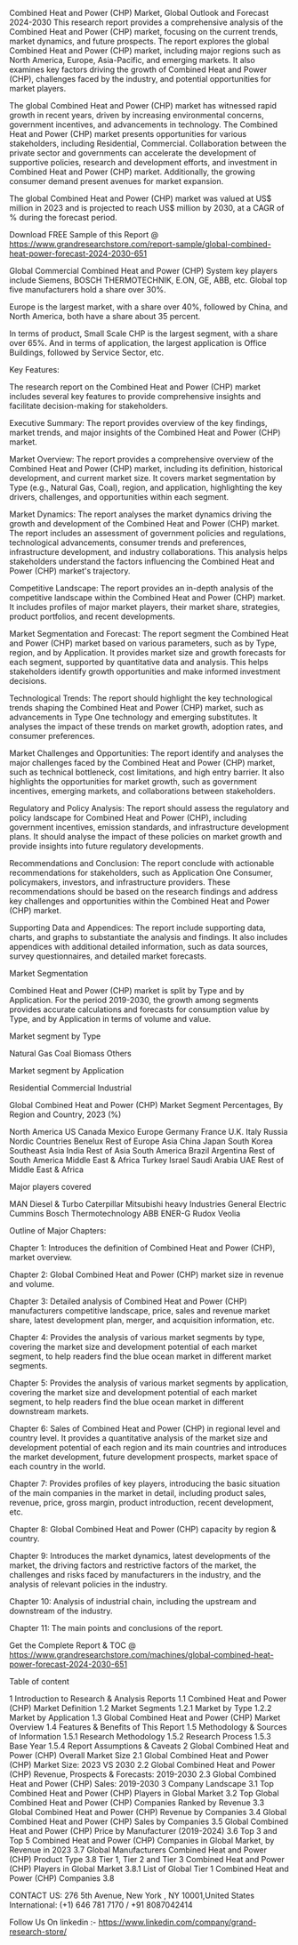 Combined Heat and Power (CHP) Market, Global Outlook and Forecast 2024-2030
This research report provides a comprehensive analysis of the Combined Heat and Power (CHP) market, focusing on the current trends, market dynamics, and future prospects. The report explores the global Combined Heat and Power (CHP) market, including major regions such as North America, Europe, Asia-Pacific, and emerging markets. It also examines key factors driving the growth of Combined Heat and Power (CHP), challenges faced by the industry, and potential opportunities for market players.

The global Combined Heat and Power (CHP) market has witnessed rapid growth in recent years, driven by increasing environmental concerns, government incentives, and advancements in technology. The Combined Heat and Power (CHP) market presents opportunities for various stakeholders, including Residential, Commercial. Collaboration between the private sector and governments can accelerate the development of supportive policies, research and development efforts, and investment in Combined Heat and Power (CHP) market. Additionally, the growing consumer demand present avenues for market expansion.

The global Combined Heat and Power (CHP) market was valued at US$ million in 2023 and is projected to reach US$ million by 2030, at a CAGR of % during the forecast period.

Download FREE Sample of this Report @ https://www.grandresearchstore.com/report-sample/global-combined-heat-power-forecast-2024-2030-651


Global Commercial Combined Heat and Power (CHP) System key players include Siemens, BOSCH THERMOTECHNIK, E.ON, GE, ABB, etc. Global top five manufacturers hold a share over 30%.

Europe is the largest market, with a share over 40%, followed by China, and North America, both have a share about 35 percent.

In terms of product, Small Scale CHP is the largest segment, with a share over 65%. And in terms of application, the largest application is Office Buildings, followed by Service Sector, etc.

Key Features:

The research report on the Combined Heat and Power (CHP) market includes several key features to provide comprehensive insights and facilitate decision-making for stakeholders.

Executive Summary: The report provides overview of the key findings, market trends, and major insights of the Combined Heat and Power (CHP) market.

Market Overview: The report provides a comprehensive overview of the Combined Heat and Power (CHP) market, including its definition, historical development, and current market size. It covers market segmentation by Type (e.g., Natural Gas, Coal), region, and application, highlighting the key drivers, challenges, and opportunities within each segment.

Market Dynamics: The report analyses the market dynamics driving the growth and development of the Combined Heat and Power (CHP) market. The report includes an assessment of government policies and regulations, technological advancements, consumer trends and preferences, infrastructure development, and industry collaborations. This analysis helps stakeholders understand the factors influencing the Combined Heat and Power (CHP) market's trajectory.

Competitive Landscape: The report provides an in-depth analysis of the competitive landscape within the Combined Heat and Power (CHP) market. It includes profiles of major market players, their market share, strategies, product portfolios, and recent developments.

Market Segmentation and Forecast: The report segment the Combined Heat and Power (CHP) market based on various parameters, such as by Type, region, and by Application. It provides market size and growth forecasts for each segment, supported by quantitative data and analysis. This helps stakeholders identify growth opportunities and make informed investment decisions.

Technological Trends: The report should highlight the key technological trends shaping the Combined Heat and Power (CHP) market, such as advancements in Type One technology and emerging substitutes. It analyses the impact of these trends on market growth, adoption rates, and consumer preferences.

Market Challenges and Opportunities: The report identify and analyses the major challenges faced by the Combined Heat and Power (CHP) market, such as technical bottleneck, cost limitations, and high entry barrier. It also highlights the opportunities for market growth, such as government incentives, emerging markets, and collaborations between stakeholders.

Regulatory and Policy Analysis: The report should assess the regulatory and policy landscape for Combined Heat and Power (CHP), including government incentives, emission standards, and infrastructure development plans. It should analyse the impact of these policies on market growth and provide insights into future regulatory developments.

Recommendations and Conclusion: The report conclude with actionable recommendations for stakeholders, such as Application One Consumer, policymakers, investors, and infrastructure providers. These recommendations should be based on the research findings and address key challenges and opportunities within the Combined Heat and Power (CHP) market.

Supporting Data and Appendices: The report include supporting data, charts, and graphs to substantiate the analysis and findings. It also includes appendices with additional detailed information, such as data sources, survey questionnaires, and detailed market forecasts.

Market Segmentation

Combined Heat and Power (CHP) market is split by Type and by Application. For the period 2019-2030, the growth among segments provides accurate calculations and forecasts for consumption value by Type, and by Application in terms of volume and value.



Market segment by Type



Natural Gas
Coal
Biomass
Others


Market segment by Application



Residential
Commercial
Industrial


Global Combined Heat and Power (CHP) Market Segment Percentages, By Region and Country, 2023 (%)



North America
US
Canada
Mexico
Europe
Germany
France
U.K.
Italy
Russia
Nordic Countries
Benelux
Rest of Europe
Asia
China
Japan
South Korea
Southeast Asia
India
Rest of Asia
South America
Brazil
Argentina
Rest of South America
Middle East & Africa
Turkey
Israel
Saudi Arabia
UAE
Rest of Middle East & Africa


Major players covered



MAN Diesel & Turbo
Caterpillar
Mitsubishi heavy Industries
General Electric
Cummins
Bosch Thermotechnology
ABB
ENER-G Rudox
Veolia


Outline of Major Chapters:

Chapter 1: Introduces the definition of Combined Heat and Power (CHP), market overview.

Chapter 2: Global Combined Heat and Power (CHP) market size in revenue and volume.

Chapter 3: Detailed analysis of Combined Heat and Power (CHP) manufacturers competitive landscape, price, sales and revenue market share, latest development plan, merger, and acquisition information, etc.

Chapter 4: Provides the analysis of various market segments by type, covering the market size and development potential of each market segment, to help readers find the blue ocean market in different market segments.

Chapter 5: Provides the analysis of various market segments by application, covering the market size and development potential of each market segment, to help readers find the blue ocean market in different downstream markets.

Chapter 6: Sales of Combined Heat and Power (CHP) in regional level and country level. It provides a quantitative analysis of the market size and development potential of each region and its main countries and introduces the market development, future development prospects, market space of each country in the world.

Chapter 7: Provides profiles of key players, introducing the basic situation of the main companies in the market in detail, including product sales, revenue, price, gross margin, product introduction, recent development, etc.

Chapter 8: Global Combined Heat and Power (CHP) capacity by region & country.

Chapter 9: Introduces the market dynamics, latest developments of the market, the driving factors and restrictive factors of the market, the challenges and risks faced by manufacturers in the industry, and the analysis of relevant policies in the industry.

Chapter 10: Analysis of industrial chain, including the upstream and downstream of the industry.

Chapter 11: The main points and conclusions of the report.

Get the Complete Report & TOC @ https://www.grandresearchstore.com/machines/global-combined-heat-power-forecast-2024-2030-651

Table of content

1 Introduction to Research & Analysis Reports
1.1 Combined Heat and Power (CHP) Market Definition
1.2 Market Segments
1.2.1 Market by Type
1.2.2 Market by Application
1.3 Global Combined Heat and Power (CHP) Market Overview
1.4 Features & Benefits of This Report
1.5 Methodology & Sources of Information
1.5.1 Research Methodology
1.5.2 Research Process
1.5.3 Base Year
1.5.4 Report Assumptions & Caveats
2 Global Combined Heat and Power (CHP) Overall Market Size
2.1 Global Combined Heat and Power (CHP) Market Size: 2023 VS 2030
2.2 Global Combined Heat and Power (CHP) Revenue, Prospects & Forecasts: 2019-2030
2.3 Global Combined Heat and Power (CHP) Sales: 2019-2030
3 Company Landscape
3.1 Top Combined Heat and Power (CHP) Players in Global Market
3.2 Top Global Combined Heat and Power (CHP) Companies Ranked by Revenue
3.3 Global Combined Heat and Power (CHP) Revenue by Companies
3.4 Global Combined Heat and Power (CHP) Sales by Companies
3.5 Global Combined Heat and Power (CHP) Price by Manufacturer (2019-2024)
3.6 Top 3 and Top 5 Combined Heat and Power (CHP) Companies in Global Market, by Revenue in 2023
3.7 Global Manufacturers Combined Heat and Power (CHP) Product Type
3.8 Tier 1, Tier 2 and Tier 3 Combined Heat and Power (CHP) Players in Global Market
3.8.1 List of Global Tier 1 Combined Heat and Power (CHP) Companies
3.8

CONTACT US:
276 5th Avenue, New York , NY 10001,United States
International: (+1) 646 781 7170 / +91 8087042414

Follow Us On linkedin :- https://www.linkedin.com/company/grand-research-store/
